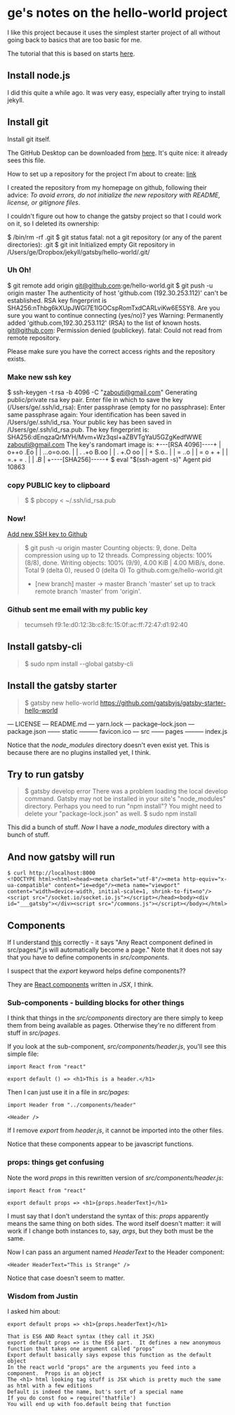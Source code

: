 # ge's notes on the hello-world project

I like this project because it uses the simplest starter project of all without going back to basics that are too basic for me.

The tutorial that this is based on starts [here](https://www.gatsbyjs.org/tutorial/part-zero/).

## Install node.js

I did this quite a while ago.  It was very easy, especially after trying to install jekyll.

## Install git

Install git itself.

The GitHub Desktop can be downloaded from [here](https://desktop.github.com/).  It's quite nice: it already sees this file.

How to set up a repository for the project I'm about to create: [link](https://help.github.com/articles/adding-an-existing-project-to-github-using-the-command-line/)

I created the repository from my homepage on github, following their advice: *To avoid errors, do not initialize the new repository with README, license, or gitignore files*.

I couldn't figure out how to change the gatsby project so that I could work on it, so I deleted its ownership:

$ /bin/rm -rf .git
$ git status
fatal: not a git repository (or any of the parent directories): .git
$ git init
Initialized empty Git repository in /Users/ge/Dropbox/jekyll/gatsby/hello-world/.git/

### Uh Oh!

$ git remote add origin git@github.com:ge/hello-world.git
$ git push -u origin master
The authenticity of host 'github.com (192.30.253.112)' can't be established.
RSA key fingerprint is SHA256:nThbg6kXUpJWGl7E1IGOCspRomTxdCARLviKw6E5SY8.
Are you sure you want to continue connecting (yes/no)? yes
Warning: Permanently added 'github.com,192.30.253.112' (RSA) to the list of known hosts.
git@github.com: Permission denied (publickey).
fatal: Could not read from remote repository.

Please make sure you have the correct access rights
and the repository exists.

### Make new ssh key


$ ssh-keygen -t rsa -b 4096 -C "zabouti@gmail.com"
Generating public/private rsa key pair.
Enter file in which to save the key (/Users/ge/.ssh/id_rsa):
Enter passphrase (empty for no passphrase):
Enter same passphrase again:
Your identification has been saved in /Users/ge/.ssh/id_rsa.
Your public key has been saved in /Users/ge/.ssh/id_rsa.pub.
The key fingerprint is:
SHA256:dEnqzaQrMYH/Mvm+Wz3qsl+aZBVTgYaU5GZgKedfWWE zabouti@gmail.com
The key's randomart image is:
+---[RSA 4096]----+
|        o++o .Eo |
|     ...o=o.oo.  |
|    . .+o B.oo   |
|     . +.O  oo   |
|      + S.o..    |
|       = ..o     |
|      = o + +    |
|       =.+ = .   |
|       .*B*      |
+----[SHA256]-----+
$ eval "$(ssh-agent -s)"
Agent pid 10863

### copy PUBLIC key to clipboard

>$ $ pbcopy < ~/.ssh/id_rsa.pub

### Now!

[Add new SSH key to Github](https://help.github.com/articles/adding-a-new-ssh-key-to-your-github-account/)

>$ git push -u origin master
>Counting objects: 9, done.
>Delta compression using up to 12 threads.
>Compressing objects: 100% (8/8), done.
>Writing objects: 100% (9/9), 4.00 KiB | 4.00 MiB/s, done.
>Total 9 (delta 0), reused 0 (delta 0)
>To github.com:ge/hello-world.git
>* [new branch]      master -> master
>Branch 'master' set up to track remote branch 'master' from 'origin'.

### Github sent me email with my public key

>tecumseh
>f9:1e:d0:12:3b:c8:fc:15:0f:ac:ff:72:47:d1:92:40

## Install gatsby-cli

>$ sudo npm install --global gatsby-cli

## Install the gatsby starter

>$ gatsby new hello-world https://github.com/gatsbyjs/gatsby-starter-hello-world

–– LICENSE
–– README.md
–– yarn.lock
–– package–lock.json
–– package.json
–––– static
–––––– favicon.ico
–– src
–––– pages
–––––– index.js

Notice that the *node_modules* directory doesn't even exist yet.  This is because there are no plugins installed yet, I think.

## Try to run gatsby

> $ gatsby develop
> error There was a problem loading the local develop command. Gatsby may not be installed in your site's "node_modules" directory. Perhaps you need to run "npm install"? You might need to delete your "package-lock.json" as well.
> $ sudo npm install

This did a bunch of stuff.  *Now* I have a *node_modules* directory with a bunch of stuff.

## And now gatsby will run


````text
$ curl http://localhost:8000
<!DOCTYPE html><html><head><meta charSet="utf-8"/><meta http-equiv="x-ua-compatible" content="ie=edge"/><meta name="viewport" content="width=device-width, initial-scale=1, shrink-to-fit=no"/><script src="/socket.io/socket.io.js"></script></head><body><div id="___gatsby"></div><script src="/commons.js"></script></body></html>
````

## Components

If I understand [this](https://www.gatsbyjs.org/tutorial/part-one/#building-with-components) correctly - it says "Any React component defined in src/pages/*.js will automatically become a page."  Note that it does not say that you have to define components in *src/components*.

I suspect that the *export* keyword helps define components??

They are [React components](https://www.gatsbyjs.org/tutorial/part-one/#building-with-components) written in *JSX*, I think.

### Sub-components - building blocks for other things

I think that things in the *src/components* directory are there simply to keep them from being available as pages.  Otherwise they're no different from stuff in *src/pages*.

If you look at the sub-component, *src/components/header.js*, you'll see this simple file:

````text
import React from "react"

export default () => <h1>This is a header.</h1>
````

Then I can just use it in a file in *src/pages*:


````text
import Header from "../components/header"

<Header />
````

If I remove *export* from *header.js*, it cannot be imported into the other files.

Notice that these components appear to be javascript functions.

### props: things get confusing

Note the word *props* in this rewritten version of *src/components/header.js*:

````text
import React from "react"

export default props => <h1>{props.headerText}</h1>
````

I must say that I don't understand the syntax of this: *props* apparently means the same thing on both sides.  The word itself doesn't matter: it will work if I change both instances to, say, *args*, but they both must be the same.

Now I can pass an argument named *HeaderText* to the Header component:


````text
<Header HeaderText="This is Strange" />
````

Notice that case doesn't seem to matter.

### Wisdom from Justin

I asked him about:

````text
export default props => <h1>{props.headerText}</h1>
````

````text
That is ES6 AND React syntax (they call it JSX)
export default props => is the ES6 part.  It defines a new anonymous function that takes one argument called "props"
Export default basically says expose this function as the default object
In the react world "props" are the arguments you feed into a component.  Props is an object
The <h1> html looking tag stuff is JSX which is pretty much the same as html with a few editions
Default is indeed the name, but's sort of a special name
If you do const foo = require('thatfile')
You will end up with foo.default being that function
````
